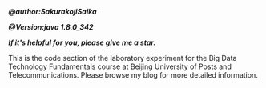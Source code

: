 ***@author:SakurakojiSaika***  

***@Version:java 1.8.0_342***  

***If it's helpful for you, please give me a star.***

This is the code section of the laboratory experiment for the Big Data Technology Fundamentals course at Beijing University of Posts and Telecommunications. Please browse my blog for more detailed information.